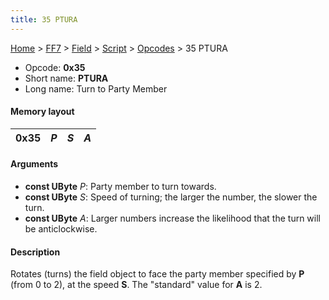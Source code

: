 ```yaml
---
title: 35 PTURA
---
```


[Home](/ff7-flat-wiki/Main%20Page.md) > [FF7](/ff7-flat-wiki/FF7.md) > [Field](/ff7-flat-wiki/FF7/Field.md) > [Script](/ff7-flat-wiki/FF7/Field/Script.md) > [Opcodes](/ff7-flat-wiki/FF7/Field/Script/Opcodes.md) > 35 PTURA

-   Opcode: **0x35**
-   Short name: **PTURA**
-   Long name: Turn to Party Member

#### Memory layout

| 0x35 | *P* | *S* | *A* |
|------|-----|-----|-----|

#### Arguments

-   **const UByte** *P*: Party member to turn towards.
-   **const UByte** *S*: Speed of turning; the larger the number, the
    slower the turn.
-   **const UByte** *A*: Larger numbers increase the likelihood that the
    turn will be anticlockwise.

#### Description

Rotates (turns) the field object to face the party member specified by
**P** (from 0 to 2), at the speed **S**. The "standard" value for **A**
is 2.
